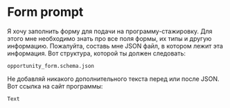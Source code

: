 # Form prompt

Я хочу заполнить форму для подачи на программу-стажировку. Для этого мне необходимо знать про все поля формы, их типы и другую информацию. Пожалуйта, составь мне JSON файл, в котором лежит эта информация.
Вот структура, которой ты должен следовать:

```
opportunity_form.schema.json
```

Не добавляй никакого дополнительного текста перед или после JSON.
Вот ссылка на сайт программы:

```
Text
```
